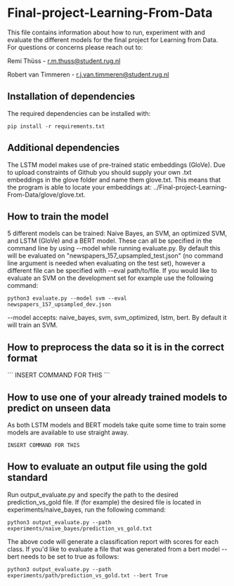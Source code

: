 # Final-project-Learning-From-Data
This file contains information about how to run, experiment with and evaluate the different models for the final project for Learning from Data. For questions or concerns please reach out to:

Remi Thüss - r.m.thuss@student.rug.nl

Robert van Timmeren - r.j.van.timmeren@student.rug.nl

<h2>Installation of dependencies</h2>

The required dependencies can be installed with:
```
pip install -r requirements.txt
```

<h2>Additional dependencies</h2>

The LSTM model makes use of pre-trained static embeddings (GloVe). Due to upload constraints of Github you should supply your own .txt embeddings in the glove folder and name them glove.txt. This means that the program is able to locate your embeddings at: ../Final-project-Learning-From-Data/glove/glove.txt.

<h2>How to train the model</h2>

5 different models can be trained: Naive Bayes, an SVM, an optimized SVM, and LSTM (GloVe) and a BERT model. These can all be specified in the command line by using --model <model> while running evaluate.py. By default this will be evaluated on "newspapers_157_upsampled_test.json" (no command line argument is needed when evaluating on the test set), however a different file can be specified with --eval path/to/file. If you would like to evaluate an SVM on the development set for example use the following command:

```
python3 evaluate.py --model svm --eval newspapers_157_upsampled_dev.json
```
--model accepts: naive_bayes, svm, svm_optimized, lstm, bert. By default it will train an SVM.
<h2>How to preprocess the data so it is in the correct format</h2>  
 ```
 INSERT COMMAND FOR THIS
 ```
<h2>How to use one of your already trained models to predict on unseen data</h2>

 As both LSTM models and BERT models take quite some time to train some models are available to use straight away. 
 ```
 INSERT COMMAND FOR THIS
 ```
 
<h2>How to evaluate an output file using the gold standard</h2>

Run output_evaluate.py and specify the path to the desired prediction_vs_gold file. If (for example) the desired file is located in experiments/naive_bayes, run the following command:
```
python3 output_evaluate.py --path experiments/naive_bayes/prediction_vs_gold.txt
```
The above code will generate a classification report with scores for each class.
If you'd like to evaluate a file that was generated from a bert model --bert needs to be set to true as follows:
```
python3 output_evaluate.py --path experiments/path/prediction_vs_gold.txt --bert True
```
